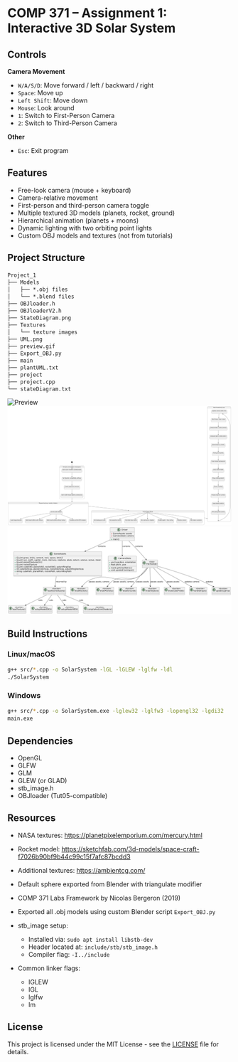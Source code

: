 # COMP 371 – Assignment 1: Interactive 3D Solar System

## Controls

**Camera Movement**
- `W/A/S/D`: Move forward / left / backward / right
- `Space`: Move up  
- `Left Shift`: Move down  
- `Mouse`: Look around  
- `1`: Switch to First-Person Camera  
- `2`: Switch to Third-Person Camera

**Other**
- `Esc`: Exit program

## Features
- Free-look camera (mouse + keyboard)
- Camera-relative movement
- First-person and third-person camera toggle
- Multiple textured 3D models (planets, rocket, ground)
- Hierarchical animation (planets + moons)
- Dynamic lighting with two orbiting point lights
- Custom OBJ models and textures (not from tutorials)

## Project Structure
```
Project_1
├── Models
│   ├── *.obj files
│   └── *.blend files
├── OBJloader.h
├── OBJloaderV2.h
├── StateDiagram.png
├── Textures
│   └── texture images
├── UML.png
├── preview.gif
├── Export_OBJ.py
├── main
├── plantUML.txt
├── project
├── project.cpp
└── stateDiagram.txt
```

![Preview](Preview.gif)
![State Diagram](StateDiagram.png)
![UML Diagram](UML.png)

## Build Instructions

### Linux/macOS
```bash
g++ src/*.cpp -o SolarSystem -lGL -lGLEW -lglfw -ldl
./SolarSystem
```
### Windows
```bash
g++ src/*.cpp -o SolarSystem.exe -lglew32 -lglfw3 -lopengl32 -lgdi32
main.exe
```

## Dependencies
- OpenGL
- GLFW
- GLM
- GLEW (or GLAD)
- stb_image.h
- OBJloader (Tut05-compatible)

## Resources
- NASA textures: https://planetpixelemporium.com/mercury.html  
- Rocket model: https://sketchfab.com/3d-models/space-craft-f7026b90bf9b44c99c15f7afc87bcdd3  
- Additional textures: https://ambientcg.com/  
- Default sphere exported from Blender with triangulate modifier  
- COMP 371 Labs Framework by Nicolas Bergeron (2019)  
- Exported all .obj models using custom Blender script `Export_OBJ.py`
- stb_image setup:
  - Installed via: `sudo apt install libstb-dev`
  - Header located at: `include/stb/stb_image.h`
  - Compiler flag: `-I../include`

- Common linker flags:
  - lGLEW
  - lGL
  - lglfw
  - lm

## License
This project is licensed under the MIT License - see the [LICENSE](LICENSE) file for details.
